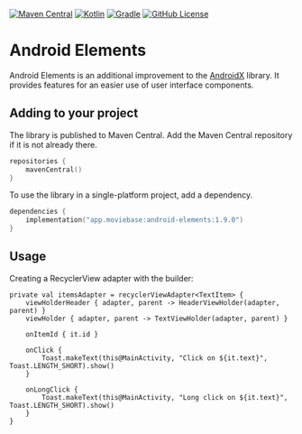 [![Maven Central](https://img.shields.io/maven-central/v/app.moviebase/android-elements?label=Maven%20Central)](https://search.maven.org/artifact/app.moviebase/android-elements)
[![Kotlin](https://img.shields.io/badge/kotlin-1.7.20-blue.svg?logo=kotlin)](http://kotlinlang.org)
[![Gradle](https://img.shields.io/badge/Gradle-7-blue?style=flat)](https://gradle.org)
[![GitHub License](https://img.shields.io/badge/license-Apache%20License%202.0-blue.svg?style=flat)](http://www.apache.org/licenses/LICENSE-2.0)

# Android Elements
Android Elements is an additional improvement to the [AndroidX](https://developer.android.com/jetpack/androidx) library. It provides features for an easier use of user interface components.

## Adding to your project

The library is published to Maven Central. Add the Maven Central repository if it is not already there.

```kotlin
repositories {
    mavenCentral()
}
```

To use the library in a single-platform project, add a dependency.

```kotlin
dependencies {
    implementation("app.moviebase:android-elements:1.9.0")
}
```

## Usage
Creating a RecyclerView adapter with the builder:

```
private val itemsAdapter = recyclerViewAdapter<TextItem> {
    viewHolderHeader { adapter, parent -> HeaderViewHolder(adapter, parent) }
    viewHolder { adapter, parent -> TextViewHolder(adapter, parent) }

    onItemId { it.id }

    onClick {
        Toast.makeText(this@MainActivity, "Click on ${it.text}", Toast.LENGTH_SHORT).show()
    }

    onLongClick {
        Toast.makeText(this@MainActivity, "Long click on ${it.text}", Toast.LENGTH_SHORT).show()
    }
}
```
